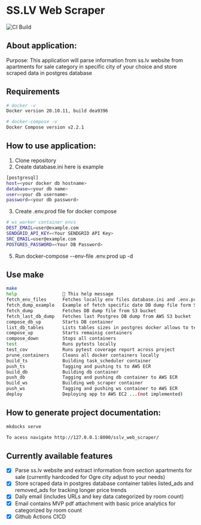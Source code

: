 # SS.LV Web Scraper 

![CI Build ](https://github.com/vfedotovs/sslv_web_scraper/actions/workflows/main.yml/badge.svg)

## About application:
Purpose: This application will parse information from ss.lv website from apartments for sale category in specific city of your choice
and store scraped data in postgres database


## Requirements

```bash
# docker -v                                                                 
Docker version 20.10.11, build dea9396

# docker-compose -v                                                                  
Docker Compose version v2.2.1

```

## How to use application:
1. Clone repository 
2. Create database.ini here is example
```bash                                      
[postgresql]
host=<your docker db hostname>
database=<your db name>
user=<your db username>
password=<your db password>

```
3. Create .env.prod file for docker compose
```bash                                      
# ws_worker container envs
DEST_EMAIL=user@example.com
SENDGRID_API_KEY=<Your SENDGRID API Key>
SRC_EMAIL=user@example.com
POSTGRES_PASSWORD=<Your DB Password>
```
5. Run docker-compose --env-file .env.prod up -d

## Use make
```bash
make                                                                          
help                 💬 This help message
fetch_env_files      Fetches locally env files database.ini and .env.prod
fetch_dump_example   Example of fetch specific date DB dump file form S3 bucket
fetch_dump           Fetches DB dump file from S3 bucket
fetch_last_db_dump   Fetches last Postgres DB dump from AWS S3 bucket
compose_db_up        Starts DB container
list_db_tables       Lists tables sizes in postgres docker allows to test if DB dump was restored correctly
compose_up           Starts remainig containers
compose_down         Stops all containers
test                 Runs pytests locally
test_cov             Runs pytest coverage report across project
prune_containers     Cleans all docker containers locally
build_ts             Building task_scheduler container
push_ts              Tagging and pushing ts to AWS ECR
build_db             Building db container
push_db              Tagging and pushing db container to AWS ECR
build_ws             Building web_scraper container
push_ws              Tagging and pushing ws container to AWS ECR
deploy               Deploying app to AWS EC2 ...(not implemented)
```


## How to generate project documentation: 
```bash
mkdocks serve 

To acess navigate http://127.0.0.1:8000/sslv_web_scraper/
```

## Currently available features
- [x] Parse ss.lv website and extract information from section apartments for sale (currently hardcoded for Ogre city adjust to your needs)
- [x] Store scraped data in postgres database container tables listed_ads and removed_ads for tracking longer price trends
- [x] Daily email (includes URLs and key data categorized by room count)
- [x] Email contains MVP pdf attachment with basic price analytics for categorized by room count
- [x] Github Actions CICD 
